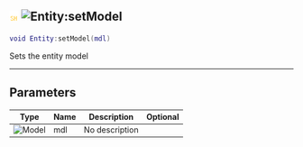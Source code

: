 ## ![shared](../../.gitbook/assets/shared.png) ![Entity](./readme/entity "mention"):setModel

```lua
void Entity:setModel(mdl)
```

Sets the entity model

------
## Parameters

| Type   | Name | Description | Optional |
| ------ | ---- | ----------- | -------: |
| ![Model](./readme/model "mention") | mdl | No description |  |


